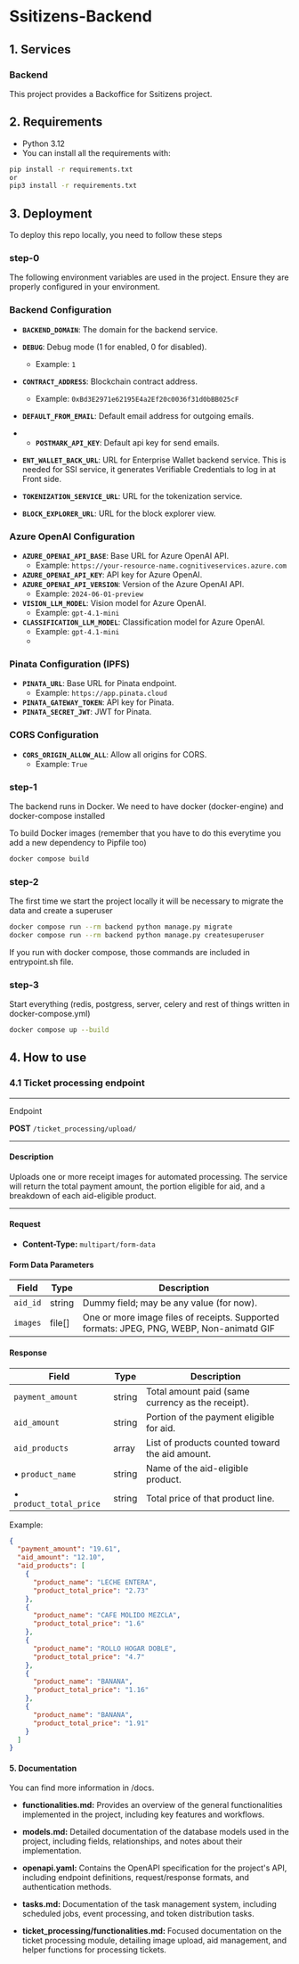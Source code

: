 # Ssitizens-Backend

## 1. Services

### Backend

This project provides a Backoffice for Ssitizens project.

## 2. Requirements

- Python 3.12
- You can install all the requirements with:

```bash
pip install -r requirements.txt
or
pip3 install -r requirements.txt
```

## 3. Deployment

To deploy this repo locally, you need to follow these steps

### step-0

The following environment variables are used in the project. Ensure they are properly configured in your environment.

### Backend Configuration
- **`BACKEND_DOMAIN`**: The domain for the backend service.

- **`DEBUG`**: Debug mode (1 for enabled, 0 for disabled).
  - Example: `1`
- **`CONTRACT_ADDRESS`**: Blockchain contract address.
  - Example: `0xBd3E2971e62195E4a2Ef20c0036f31d0bBB025cF`
- **`DEFAULT_FROM_EMAIL`**: Default email address for outgoing emails.
- - **`POSTMARK_API_KEY`**: Default api key for send emails.

- **`ENT_WALLET_BACK_URL`**: URL for Enterprise Wallet backend service. This is needed for SSI service, it generates Verifiable Credentials to log in at Front side.

- **`TOKENIZATION_SERVICE_URL`**: URL for the tokenization service.
- **`BLOCK_EXPLORER_URL`**: URL for the block explorer view.

### Azure OpenAI Configuration
- **`AZURE_OPENAI_API_BASE`**: Base URL for Azure OpenAI API.
  - Example: `https://your-resource-name.cognitiveservices.azure.com`
- **`AZURE_OPENAI_API_KEY`**: API key for Azure OpenAI.
- **`AZURE_OPENAI_API_VERSION`**: Version of the Azure OpenAI API.
  - Example: `2024-06-01-preview`
- **`VISION_LLM_MODEL`**: Vision model for Azure OpenAI.
  - Example: `gpt-4.1-mini`
- **`CLASSIFICATION_LLM_MODEL`**: Classification model for Azure OpenAI.
  - Example: `gpt-4.1-mini`
  -
### Pinata Configuration (IPFS)
- **`PINATA_URL`**: Base URL for Pinata endpoint.
  - Example: `https://app.pinata.cloud`
- **`PINATA_GATEWAY_TOKEN`**: API key for Pinata.
- **`PINATA_SECRET_JWT`**: JWT for Pinata.

### CORS Configuration
- **`CORS_ORIGIN_ALLOW_ALL`**: Allow all origins for CORS.
  - Example: `True`


### step-1

The backend runs in Docker. We need to have docker (docker-engine) and docker-compose installed

To build Docker images (remember that you have to do this everytime you add a new dependency to Pipfile too)

```bash
docker compose build
```

### step-2

The first time we start the project locally it will be necessary to migrate the data and create a superuser

```bash
docker compose run --rm backend python manage.py migrate
docker compose run --rm backend python manage.py createsuperuser
```

If you run with docker compose, those commands are included in entrypoint.sh file.

### step-3

Start everything (redis, postgress, server, celery and rest of things written in docker-compose.yml)

```bash
docker compose up --build
```


## 4. How to use

### 4.1 Ticket processing endpoint

---

 Endpoint

**POST** `/ticket_processing/upload/`

---

#### Description

Uploads one or more receipt images for automated processing. The service will return the total payment amount, the portion eligible for aid, and a breakdown of each aid-eligible product.

---

#### Request

- **Content-Type:** `multipart/form-data`

#### Form Data Parameters

| Field    | Type   | Description                                                                              |
| -------- | ------ | ---------------------------------------------------------------------------------------- |
| `aid_id` | string | Dummy field; may be any value (for now).                                                 |
| `images` | file[] | One or more image files of receipts. Supported formats: JPEG, PNG, WEBP, Non-animatd GIF |

#### Response


| Field                   | Type   | Description                                       |
| ----------------------- | ------ | ------------------------------------------------- |
| `payment_amount`        | string | Total amount paid (same currency as the receipt). |
| `aid_amount`            | string | Portion of the payment eligible for aid.          |
| `aid_products`          | array  | List of products counted toward the aid amount.   |
| • `product_name`        | string | Name of the aid-eligible product.                 |
| • `product_total_price` | string | Total price of that product line.                 |

Example:

```json
{
  "payment_amount": "19.61",
  "aid_amount": "12.10",
  "aid_products": [
    {
      "product_name": "LECHE ENTERA",
      "product_total_price": "2.73"
    },
    {
      "product_name": "CAFE MOLIDO MEZCLA",
      "product_total_price": "1.6"
    },
    {
      "product_name": "ROLLO HOGAR DOBLE",
      "product_total_price": "4.7"
    },
    {
      "product_name": "BANANA",
      "product_total_price": "1.16"
    },
    {
      "product_name": "BANANA",
      "product_total_price": "1.91"
    }
  ]
}
```

#### 5. Documentation

You can find more information in /docs.

- **functionalities.md:** Provides an overview of the general functionalities implemented in the project, including key features and workflows.

- **models.md:** Detailed documentation of the database models used in the project, including fields, relationships, and notes about their implementation.

- **openapi.yaml:** Contains the OpenAPI specification for the project's API, including endpoint definitions, request/response formats, and authentication methods.

- **tasks.md:** Documentation of the task management system, including scheduled jobs, event processing, and token distribution tasks.

- **ticket_processing/functionalities.md:** Focused documentation on the ticket processing module, detailing image upload, aid management, and helper functions for processing tickets.